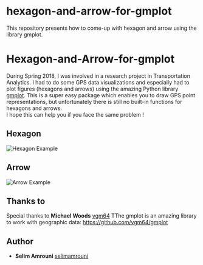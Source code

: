 # hexagon-and-arrow-for-gmplot
This repository presents how to come-up with hexagon and arrow using the library gmplot.

# Hexagon-and-Arrow-for-gmplot

During Spring 2018, I was involved in a research project in Transportation Analytics. I had to do some GPS data visualizations and especially had to plot figures (hexagons and arrows) using the amazing Python library [gmplot](https://github.com/vgm64/gmplot). This is a super easy package which enables you to draw GPS point representations, but unfortunately there is still no built-in functions for hexagons and arrows. <br>
I hope this can help you if you face the same problem ! 

## Hexagon

![Hexagon Example](hexagon)

## Arrow

![Arrow Example](arrow)

## Thanks to

Special thanks to **Michael Woods** [vgm64](https://github.com/vgm64)
TThe gmplot is an amazing library to work with geographic data: https://github.com/vgm64/gmplot


## Author

* **Selim Amrouni** [selimamrouni](https://github.com/selimamrouni)





